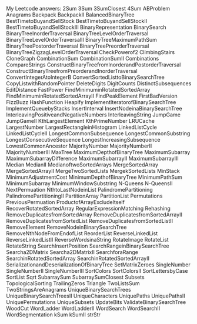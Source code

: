 My Leetcode answers: 
2Sum
3Sum
3SumClosest
4Sum
ABProblem
Anagrams
Backpack
BackpackII
BalancedBinaryTree
BestTimetoBuyandSellStock
BestTimetoBuyandSellStockII
BestTimetoBuyandSellStockIII
BinaryRepresentation
BinarySearch
BinaryTreeInorderTraversal
BinaryTreeLevelOrderTraversal
BinaryTreeLevelOrderTraversalII
BinaryTreeMaximumPathSum
BinaryTreePostorderTraversal
BinaryTreePreorderTraversal
BinaryTreeZigzagLevelOrderTraversal
CheckPowerof2
ClimbingStairs
CloneGraph
CombinationSum
CombinationSumII
Combinations
CompareStrings
ConstructBinaryTreefromInorderandPostorderTraversal
ConstructBinaryTreefromPreorderandInorderTraversal
ConvertIntegerAtoIntegerB
ConvertSortedListtoBinarySearchTree
CopyListwithRandomPointer
DeleteDigits
DigitCounts
DistinctSubsequences
EditDistance
FastPower
FindMinimuminRotatedSortedArray
FindMinimuminRotatedSortedArrayII
FindPeakElement
FirstBadVersion
FizzBuzz
HashFunction
Heapify
ImplementIteratorofBinarySearchTree
ImplementQueuebyStacks
InsertInterval
InsertNodeinaBinarySearchTree
InterleavingPositiveandNegativeNumbers
InterleavingString
JumpGame
JumpGameII
KthLargestElement
KthPrimeNumber
LRUCache
LargestNumber
LargestRectangleinHistogram
LinkedListCycle
LinkedListCycleII
LongestCommonSubsequence
LongestCommonSubstring
LongestConsecutiveSequence
LongestIncreasingSubsequence
LowestCommonAncestor
MajorityNumber
MajorityNumberII
MajorityNumberIII
MaxTree
MaximumDepthofBinaryTree
MaximumSubarray
MaximumSubarrayDifference
MaximumSubarrayII
MaximumSubarrayIII
Median
MedianII
MedianoftwoSortedArrays
MergeSortedArray
MergeSortedArrayII
MergeTwoSortedLists
MergekSortedLists
MinStack
MinimumAdjustmentCost
MinimumDepthofBinaryTree
MinimumPathSum
MinimumSubarray
MinimumWindowSubstring
N-Queens
N-QueensII
NextPermuation
NthtoLastNodeinList
PalindromePartitioning
PalindromePartitioningII
PartitionArray
PartitionList
Permutations
PreviousPermuation
ProductofArrayExcludeItself
RecoverRotatedSortedArray
RegularExpressionMatching
Rehashing
RemoveDuplicatesfromSortedArray
RemoveDuplicatesfromSortedArrayII
RemoveDuplicatesfromSortedList
RemoveDuplicatesfromSortedListII
RemoveElement
RemoveNodeinBinarySearchTree
RemoveNthNodeFromEndofList
ReorderList
ReverseLinkedList
ReverseLinkedListII
ReverseWordsinaString
RotateImage
RotateList
RotateString
SearchInsertPosition
SearchRangeinBinarySearchTree
Searcha2DMatrix
Searcha2DMatrixII
SearchforaRange
SearchinRotatedSortedArray
SearchinRotatedSortedArrayII
SerializationandDeserializationOfBinaryTree
SetMatrixZeroes
SingleNumber
SingleNumberII
SingleNumberIII
SortColors
SortColorsII
SortLettersbyCase
SortList
Sqrt
SubarraySum
SubarraySumClosest
Subsets
TopologicalSorting
TrailingZeros
Triangle
TwoListsSum
TwoStringsAreAnagrams
UniqueBinarySearchTrees
UniqueBinarySearchTreesII
UniqueCharacters
UniquePaths
UniquePathsII
UniquePermutations
UniqueSubsets
UpdateBits
ValidateBinarySearchTree
WoodCut
WordLadder
WordLadderII
WordSearch
WordSearchII
WordSegmentation
kSum
kSumII
strStr
